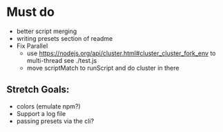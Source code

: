 # Must do
* better script merging
* writing presets section of readme
* Fix Parallel
	* use https://nodejs.org/api/cluster.html#cluster_cluster_fork_env to multi-thread see ./test.js
	* move scriptMatch to runScript and do cluster in there

## Stretch Goals:
* colors (emulate npm?)
* Support a log file
* passing presets via the cli?
